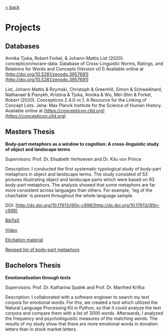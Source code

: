 [< back](index.md)

# Projects

## Databases

Annika Tjuka, Robert Forkel, & Johann-Mattis List (2020). concepticon/norare-data: Database of Cross-Linguistic Norms, Ratings, and Relations for Words and Concepts (Version v0.1) Available online at [http://doi.org/10.5281/zenodo.3957681](http://doi.org/10.5281/zenodo.3957681)

List, Johann Mattis & Rzymski, Christoph & Greenhill, Simon & Schweikhard, Nathanael & Pianykh, Kristina & Tjuka, Annika & Wu, Mei-Shin & Forkel, Robert (2020). Concepticon 2.4.0-rc.1. A Resource for the Linking of Concept Lists. Jena: Max Planck Institute for the Science of Human History. Available online at [https://concepticon.clld.org](https://concepticon.clld.org)


## Masters Thesis

**Body-part metaphors as a window to cognition: A cross-linguistic study of object and landscape terms**

Supervisors: Prof. Dr. Elisabeth Verhoeven and Dr. Kilu von Prince

Description: I conducted the first systematic typological study of body-part metaphors in object and landscape terms. The study consisted of 53 pictures illustrating object and landscape parts which were based on 93 body-part metaphors. The analysis showed that some metaphors are far more consistent across languages than others. For example, 'leg of the chair/table' is present throughout the whole language sample. 

DOI: [http://dx.doi.org/10.17613/j95n-c998](http://dx.doi.org/10.17613/j95n-c998) 

[BibTeX](/papers/tjuka2019_MA_thesis_bodypartmetaphors.bib)

[Video](https://youtu.be/7MWorOQrRnY)

[Elicitation material](https://doi.org/10.6084/m9.figshare.7613120.v1)

[Revised list of body-part metaphors](https://doi.org/10.6084/m9.figshare.7613189.v1)


## Bachelors Thesis

**Emotionalisation through texts**

Supervisors: Prof. Dr. Katharina Spalek and Prof. Dr. Manfred Krifka

Description: I collaborated with a software engineer to search my text corpora for emotional words. For this, we created a tool which utilized the Natural Language Processing Kit in Python, so that it could analyze the text corpora and compare them with a list of 3000 words. Afterwards, I analyzed the frequency and psycholinguistic measures of the matching words. The results of my study show that there are more emotional words in donation letters than in stock market letters.
